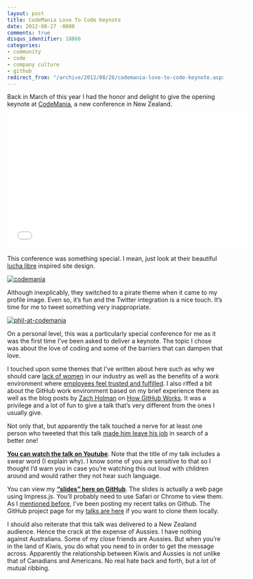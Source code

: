 ```yaml
---
layout: post
title: CodeMania Love To Code Keynote
date: 2012-08-27 -0800
comments: true
disqus_identifier: 18866
categories:
- community
- code
- company culture
- github
redirect_from: "/archive/2012/08/26/codemania-love-to-code-keynote.aspx/"
---
```


Back in March of this year I had the honor and delight to give the
opening keynote at [CodeMania](http://codemania.co.nz/ "CodeMania"), a
new conference in New Zealand.

<iframe width="560" height="315" src="//www.youtube.com/embed/HYnEhDOKoxA" frameborder="0" allowfullscreen></iframe>

This conference was something special. I
mean, just look at their beautiful [lucha
libre](http://en.wikipedia.org/wiki/Lucha_libre "Lucha Libre on Wikipedia")
inspired site design.

[![codemania](http://haacked.com/images/haacked_com/WindowsLiveWriter/CodeMania-Love-To-Code-Keynote_E9B6/codemania_thumb.png "codemania")](http://haacked.com/images/haacked_com/WindowsLiveWriter/CodeMania-Love-To-Code-Keynote_E9B6/codemania_2.png)

Although inexplicably, they switched to a pirate theme when it came to
my profile image. Even so, it’s fun and the Twitter integration is a
nice touch. It’s time for me to tweet something very inappropriate.

[![phil-at-codemania](http://haacked.com/images/haacked_com/WindowsLiveWriter/CodeMania-Love-To-Code-Keynote_E9B6/phil-at-codemania_thumb_1.png "phil-at-codemania")](http://haacked.com/images/haacked_com/WindowsLiveWriter/CodeMania-Love-To-Code-Keynote_E9B6/phil-at-codemania_4.png)

On a personal level, this was a particularly special conference for me
as it was the first time I’ve been asked to deliver a keynote. The topic
I chose was about the love of coding and some of the barriers that can
dampen that love.

I touched upon some themes that I’ve written about here such as why we
should care [lack of
women](http://haacked.com/archive/2012/03/22/what-are-brogrammers-afraid-of.aspx "What are brogrammers afraid of?")
in our industry as well as the benefits of a work environment where
[employees feel trusted and
fulfilled](http://haacked.com/archive/2012/08/03/how-to-talk-to-employees.aspx "How to talk to employees").
I also riffed a bit about the GitHub work environment based on my brief
experience there as well as the blog posts by [Zach
Holman](http://zachholman.com/ "Zach's Blog") on [How GitHub
Works](https://github.com/blog/920-how-github-works "How GitHub Works").
It was a privilege and a lot of fun to give a talk that’s very different
from the ones I usually give.

Not only that, but apparently the talk touched a nerve for at least one
person who tweeted that this talk [made him leave his
job](https://twitter.com/kev_nz/status/239252199006404608 "Tweet about leaving his job")
in search of a better one!

**[You can watch the talk on
Youtube](https://www.youtube.com/watch?v=HYnEhDOKoxA "I Love To Code")**.
Note that the title of my talk includes a swear word (I explain why). I
know some of you are sensitive to that so I thought I’d warn you in case
you’re watching this out loud with children around and would rather they
not hear such language.

You can view my [**“slides” here on
GitHub**](http://talks.haacked.com/presentations/2012/CodeMania/Keynote/#/title "CodeMania keynote slides").
The slides is actually a web page using Impress.js. You’ll probably need
to use Safari or Chrome to view them. As I [mentioned
before](http://haacked.com/archive/2012/06/19/talks-on-github-and-nuget.aspx "Talks up on GitHub"),
I’ve been posting my recent talks on Github. The GitHub project page for
my [talks are here](https://github.com/haacked/talks "Talks on GitHub")
if you want to clone them locally.

I should also reiterate that this talk was delivered to a New Zealand
audience. Hence the crack at the expense of Aussies. I have nothing
against Australians. Some of my close friends are Aussies. But when
you’re in the land of Kiwis, you do what you need to in order to get the
message across. Apparently the relationship between Kiwis and Aussies is
not unlike that of Canadians and Americans. No real hate back and forth,
but a lot of mutual ribbing.

